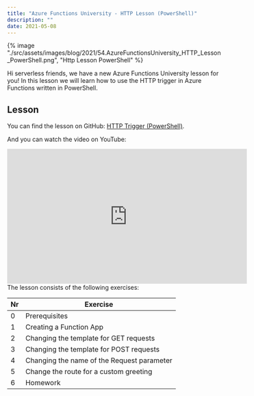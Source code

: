 ```yaml
---
title: "Azure Functions University - HTTP Lesson (PowerShell)"
description: ""
date: 2021-05-08
---
```


{% image "./src/assets/images/blog/2021/54.AzureFunctionsUniversity_HTTP_Lesson_PowerShell.png", "Http Lesson PowerShell" %}

Hi serverless friends, we have a new Azure Functions University lesson for you! In this lesson we will learn how to use the HTTP trigger in Azure Functions written in PowerShell.

## Lesson

You can find the lesson on GitHub: [HTTP Trigger (PowerShell)](https://github.com/marcduiker/azure-functions-university/blob/main/lessons/PowerShell/http/README.md).

And you can watch the video on YouTube:

<iframe width="560" height="315" src="https://www.youtube.com/embed/uPzpfAosmZ8" title="YouTube video player" frameborder="0" allow="accelerometer; autoplay; clipboard-write; encrypted-media; gyroscope; picture-in-picture" allowfullscreen></iframe>

<br>
The lesson consists of the following exercises:

|Nr|Exercise
|-|-
|0|Prerequisites
|1|Creating a Function App
|2|Changing the template for GET requests
|3|Changing the template for POST requests
|4|Changing the name of the Request parameter
|5|Change the route for a custom greeting
|6|Homework